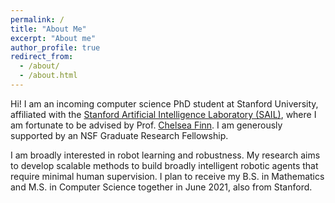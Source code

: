 ```yaml
---
permalink: /
title: "About Me"
excerpt: "About me"
author_profile: true
redirect_from: 
  - /about/
  - /about.html
---
```


Hi! I am an incoming computer science PhD student at Stanford University, affiliated with the [Stanford Artificial Intelligence Laboratory (SAIL)](https://ai.stanford.edu/), where I am fortunate to be advised by Prof. [Chelsea Finn](https://ai.stanford.edu/~cbfinn/). I am generously supported by an NSF Graduate Research Fellowship. 

I am broadly interested in robot learning and robustness. My research aims to develop scalable methods to build broadly intelligent robotic agents that require minimal human supervision. I plan to receive my B.S. in Mathematics and M.S. in Computer Science together in June 2021, also from Stanford. 
